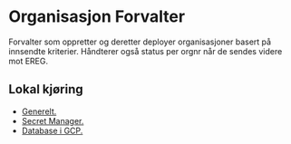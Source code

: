 # Organisasjon Forvalter
Forvalter som oppretter og deretter deployer organisasjoner basert på innsendte kriterier. Håndterer også status per
orgnr når de sendes videre mot EREG.

## Lokal kjøring
* [Generelt.](../../docs/local_general.md)
* [Secret Manager.](../../docs/local_secretmanager.md)
* [Database i GCP.](../../docs/gcp_db.md)